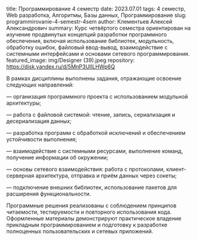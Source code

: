 title: Программирование 4 семестр
date: 2023.07.01
tags: 4 семестр, Web разработка, Алгоритмы, Базы данных, Программирование
slug: programmirovanie-4-semestr-4sem
author: Клементьев Алексей Александрович
summary: Курс четвёртого семестра ориентирован на изучение продвинутых концепций разработки программного обеспечения, включая использование библиотек, модульность, обработку ошибок, файловый ввод-вывод, взаимодействие с системными интерфейсами и основами сетевого программирования.
featured_image: img/Designer (39).jpeg
repository: https://disk.yandex.ru/d/5MnP3UlILHWp6Q

В рамках дисциплины выполнены задания, отражающие освоение следующих направлений:
— организация программного проекта с использованием модульной архитектуры;
— работа с файловой системой: чтение, запись, сериализация и десериализация данных;
— разработка программ с обработкой исключений и обеспечением устойчивости выполнения;
— взаимодействие с системными ресурсами, выполнение команд, получение информации об окружении;
— основы сетевого взаимодействия: работа с протоколами, клиент-серверная архитектура, отправка и приём данных через сокеты;
— подключение внешних библиотек, использование пакетов для расширения функциональности.
Программные решения реализованы с соблюдением принципов читаемости, тестируемости и повторного использования кода. Оформленные материалы демонстрируют практическое владение прикладным программированием и подготовку к разработке полноценных пользовательских и сетевых приложений.

